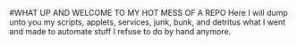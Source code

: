   #WHAT UP AND WELCOME TO MY HOT MESS OF A REPO
  Here I will dump unto you my scripts, applets, services, junk, bunk, and detritus what I went and made to automate stuff I refuse to do by hand anymore.
